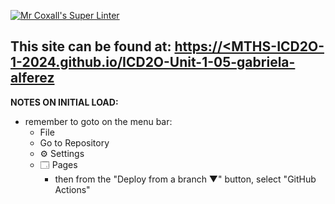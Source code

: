 

[![Mr Coxall's Super Linter](https://github.com/MTHS-ICD2O-1-2024/ICD2O-Unit-1-05-gabriela-alferez/workflows/Mr%20Coxall's%20Super%20Linter/badge.svg)](https://github.com/MTHS-ICD2O-1-2024/ICD2O-Unit-1-05-gabriela-alferez/actions)

This site can be found at: [https://<MTHS-ICD2O-1-2024.github.io/ICD2O-Unit-1-05-gabriela-alferez](https://MTHS-ICD2O-1-2024.github.io/ICD2O-Unit-1-05-gabriela-alferez)
---

**NOTES ON INITIAL LOAD:**
- remember to goto on the menu bar:
  - File
  - Go to Repository
  - ⚙ Settings
  - 🗔 Pages
    - then from the "Deploy from a branch ▼" button, select "GitHub Actions"
